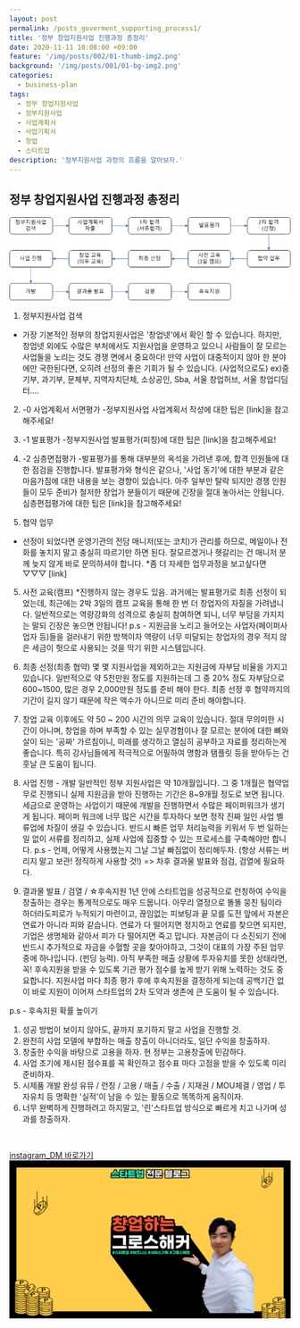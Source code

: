 ```yaml
---
layout: post
permalink: /posts_goverment_supporting_process1/
title: '정부 창업지원사업 진행과정 총정리'
date: 2020-11-11 18:08:00 +09:00
feature: '/img/posts/002/01-thumb-img2.png'
background: '/img/posts/001/01-bg-img2.png'
categories:
  - business-plan
tags:
  - 정부 창업지원사업
  - 정부지원사업
  - 사업계획서
  - 사업기획서
  - 창업
  - 스타트업
description: '정부지원사업 과정의 흐름을 알아보자.'
---
```


## 정부 창업지원사업 진행과정 총정리

![정부 창업지원사업 진행과정 도식화](/img/posts/002/goverment_supporting_process1.png)

1. 정부지원사업 검색
- 가장 기본적인 정부의 창업지원사업은 '창업넷'에서 확인 할 수 있습니다.
하지만, 창업넷 외에도 수많은 부처에서도 지원사업을 운영하고 있으니 사람들이 잘 모르는 사업들을 노리는 것도 경쟁 면에서 중요하다! 만약 사업이 대중적이지 않아 한 분야에만 국한된다면, 오히려 선정의 좋은 기회가 될 수 있습니다. (사업적으로도)
ex)중기부, 과기부, 문체부, 지역자치단체, 소상공인, Sba, 서울 창업허브, 서울 창업디딤터....

2. -0 사업계획서 서면평가
-정부지원사업 사업계획서 작성에 대한 팁은 [link]을 참고해주세요!

3. -1 발표평가
-정부지원사업 발표평가(피칭)에 대한 팁은 [link]을 참고해주세요!

3. -2 심층면접평가
-발표평가를 통해 대부분의 옥석을 가려낸 후에, 합격 인원들에 대한 점검을 진행합니다. 발표평가와 형식은 같으나, '사업 동기'에 대한 부분과 같은 마음가짐에 대한 내용을 보는 경향이 있습니다.
아주 일부만 탈락 되지만 경쟁 인원들이 모두 준비가 철저한 창업가 분들이기 때문에 긴장을 절대 놓아서는 안됩니다.
심층편접평가에 대한 팁은 [link]을 참고해주세요!


4. 협약 업무
- 선정이 되었다면 운영기관의 전담 매니저(또는 코치)가 관리를 하므로, 메일이나 전화를 놓치지 말고 충실히 따르기만 하면 된다. 잘모르겠거나 헷갈리는 건 매니저 분께 늦지 않게 바로 문의하셔야 합니다.
*좀 더 자세한 업무과정을 보고싶다면 ▽▽▽
[link]

5. 사전 교육(캠프) *진행하지 않는 경우도 있음.
 과거에는 발표평가로 최종 선정이 되었는데, 최근에는 2박 3일의 캠프 교육을 통해 한 번 더 창업자의 자질을 가려냅니다. 일반적으로는 역량강화의 성격으로 충실히 참여하면 되니, 너무 부담을 가지지는 말되 긴장은 놓으면 안됩니다!
p.s - 지원금을 노리고 들어오는 사업자(페이퍼사업자 등)들을 걸러내기 위한 방책이자 역량이 너무 미달되는 창업자의 경우 적지 않은 세금이 헛으로 사용되는 것을 막기 위한 시스템입니다.

6. 최종 선정(최종 협약)
 몇 몇 지원사업을 제외하고는 지원금에 자부담 비율을 가지고 있습니다. 일반적으로 약 5천만원 정도를 지원하는데 그 중 20% 정도 자부담으로 600~1500, 많은 경우 2,000만원 정도를 준비 해야 한다. 최종 선정 후 협약까지의 기간이 길지 않기 때문에 작은 액수가 아니므로 미리 준비 해야합니다.

7. 창업 교육
이후에도 약 50 ~ 200 시간의 의무 교육이 있습니다. 절대 무의미한 시간이 아니며, 창업을 하며 부족할 수 있는 실무경험이나 잘 모르는 분야에 대한 뼈와 살이 되는 '공짜' 가르침이니, 미래를 생각하고 열심히 공부하고 자료를 정리하는게 좋습니다.
특히 강사님들에게 적극적으로 어필하여 명함과 탬플릿 등을 받아두는 건 훗날 큰 도움이 됩니다.

8. 사업 진행 - 개발
 일반적인 정부 지원사업은 약 10개월입니다. 그 중 1개월은 협약업무로 진행되니 실제 지원금을 받아 진행하는 기간은 8~9개월 정도로 보면 됩니다.
 세금으로 운영하는 사업이기 때문에 개발을 진행하면서 수많은 페이퍼워크가 생기게 됩니다. 페이퍼 워크에 너무 많은 시간을 투자하다 보면 정작 진짜 일인 사업 벨류업에 차질이 생길 수 있습니다. 반드시 빠른 업무 처리능력을 키워서 두 번 일하는 일 없이 서류를 정리하고, 실제 사업에 집중할 수 있는 프로세스를 구축해야만 합니다.
 p.s - 언제, 어떻게 사용했는지 그날 그날 빠짐없이 정리해두자. (항상 서류는 버리지 말고 보관! 정직하게 사용할 것!)
 => 차후 결과물 발표와 점검, 검열에 필요하다.

9. 결과물 발표 / 검열 / ☆후속지원
 1년 안에 스타트업을 성공적으로 런칭하여 수익을 창출하는 경우는 통계적으로도 매우 드뭅니다. 아무리 열정으로 똘똘 뭉친 팀이라 하더라도피로가 누적되기 마련이고, 끊임없는 피보팅과 끝 모를 도전 앞에서 자본은 연료가 아니라 피와 같습니다. 연료가 다 떨어지면 정지하고 연료를 찾으면 되지만, 기업은 생명체와 같아서 피가 다 떨어지면 죽고 맙니다. 자본금이 다 소진되기 전에 반드시 추가적으로 자금을 수혈할 곳을 찾아야하고, 그것이 대표의 가장 주된 업무 중에 하나입니다. (펀딩 능력).
 아직 부족한 매출 상황에 투자유치를 못한 상태라면, 꼭! 후속지원을 받을 수 있도록 기관 평가 점수를 높게 받기 위해 노력하는 것도 중요합니다. 지원사업 마다 최종 평가 후에 후속지원을 결정하게 되는데 공백기간 없이 바로 지원이 이어져 스타트업의 2차 도약과 생존에 큰 도움이 될 수 있습니다.

 p.s - 후속지원 확률 높이기
1. 성공 방법이 보이지 않아도, 끝까지 포기하지 말고 사업을 진행할 것.
2. 완전히 사업 모델에 부합하는 매출 창출이 아니더라도, 일단 수익을 창출하자.
3. 창출한 수익을 바탕으로 고용을 하자. 현 정부는 고용창출에 민감하다.
4. 사업 초기에 제시된 점수표를 꼭 확인하고 점수표 마다 고점을 받을 수 있도록 미리 준비하자.
5. 시제품 개발 완성 유뮤 / 런칭 / 고용 / 매출 / 수출 / 지재권 / MOU체결 / 영업 / 투자유치 등 명확한 '실적'이 남을 수 있는 활동으로 똑똑하게 움직이자.
6. 너무 완벽하게 진행하려고 하지말고, '린'스타트업 방식으로 빠르게 치고 나가며 성과를 창출하자.

<br>

[instagram_DM 바로가기](https://www.instagram.com/2_bright_jun/)
![내 얼굴](/img/posts/001/02-bg-img.png)

